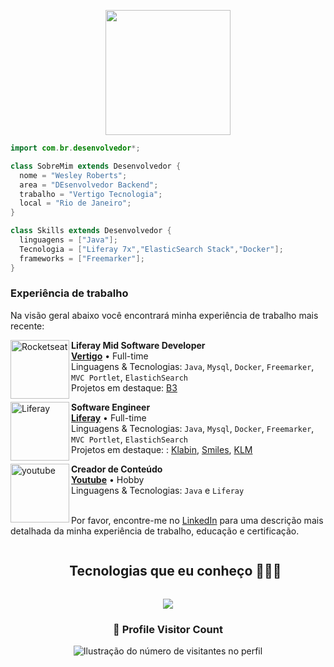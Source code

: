   <p align="center">
  <img src="https://github.com/thompsonemerson/thompsonemerson/raw/master/cover-thompson.png" height="200"/>
</p>
  
```java
import com.br.desenvolvedor*;

class SobreMim extends Desenvolvedor {
  nome = "Wesley Roberts";
  area = "DEsenvolvedor Backend";
  trabalho = "Vertigo Tecnologia";
  local = "Rio de Janeiro";
}

class Skills extends Desenvolvedor {
  linguagens = ["Java"];
  Tecnologia = ["Liferay 7x","ElasticSearch Stack","Docker"];
  frameworks = ["Freemarker"];
}
```  

### Experiência de trabalho

Na visão geral abaixo você encontrará minha experiência de trabalho mais recente:

[<img align="left" height="94px" width="94px" alt="Rocketseat" src="https://encrypted-tbn0.gstatic.com/images?q=tbn:ANd9GcRO8eTv96_utQKKErdlSABMGD1ZGHoiKzo9Ezy7AGvEM3JzQT0gfDzITz8OrHn1UefwX8s&usqp=CAU"/>](https://vertigo.com.br/)

**Liferay Mid Software Developer** \
[**Vertigo**](https://vertigo.com.br/) • Full-time \
Linguagens & Tecnologias: `Java`, `Mysql`, `Docker`, `Freemarker`, `MVC Portlet`, `ElastichSearch`\
Projetos em destaque: [B3](https://www.b3.com.br/pt_br/para-voce)
<br/>

[<img align="left" height="94px" width="94px" alt="Liferay" src="https://github.com/wesleyroberts/wesleyroberts/assets/69482890/c6b9f118-0b86-4082-9a8a-37ed33765959"/>](https://www.liferay.com/)

**Software Engineer** \
[**Liferay**](https://www.liferay.com/pt/home?utm_medium=pd-search&utm_source=google&utm_content=brand&utm_cid=7014u000001ASAjAAO&gad_source=1&gclid=CjwKCAiA4smsBhAEEiwAO6DEjUtiK4caGFOBNGAQyXKqfAIsEXlagf_4ABenbNpRud55lHmhDHJ0YBoCWS4QAvD_BwE) • Full-time \
Linguagens & Tecnologias: `Java`, `Mysql`, `Docker`, `Freemarker`, `MVC Portlet`, `ElastichSearch` \
Projetos em destaque: : [Klabin](https://klabin.com.br/), [Smiles](https://www.smiles.com.br/home), [KLM](https://www.klm.com.br/)
<br/>  

[<img align="left" height="94px" width="94px" alt="youtube" src="https://github.com/wesleyroberts/wesleyroberts/assets/69482890/8db45054-72fa-4743-87b3-be3d58bce5fc"/>](https://youtube.com.br/)  

**Creador de Conteúdo** \
[**Youtube**](https://www.youtube.com/@revisandocodigo9273) • Hobby \
Linguagens & Tecnologias: `Java` e `Liferay` \
<br/>

Por favor, encontre-me no [LinkedIn](https://www.linkedin.com/in/wesley-roberts-9714a7189/) para uma descrição mais detalhada da minha experiência de trabalho, educação e certificação.
<br>
<div id="user-content-toc">
  <ul align="center">
    <summary><h2 style="display: inline-block">Tecnologias que eu conheço 👨🏻‍💻</h2></summary>
  </ul>
</div>
<!--tech stack icons-->
<p align="center">
  <a href="https://skillicons.dev">
    <img src="https://skillicons.dev/icons?i=git,github,gitlab,discord,docker,html,idea,java,linux,mysql,postman,vscode&perline=14" />
  </a>
</p>

<div align="center">
  <h3><b>📍 Profile Visitor Count</b></h3>
</div>

<p align="center">
  <img
    src="https://profile-counter.glitch.me/wesleyrboberts/count.svg"
    alt="Ilustração do número de visitantes no perfil"
  />
</p>

